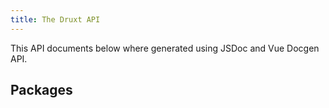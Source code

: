 ```yaml
---
title: The Druxt API
---
```


This API documents below where generated using JSDoc and Vue Docgen API.

## Packages

<!-- Package list inserted via Vue component -->
<AppApiPackages />
